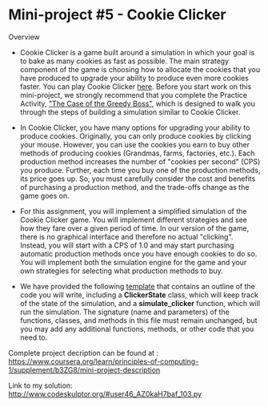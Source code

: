 # Mini-project #5 - Cookie Clicker

Overview
* Cookie Clicker is a game built around a simulation in which your goal is to bake as many cookies as fast as possible. The main strategy component of the game is choosing how to allocate the cookies that you have produced to upgrade your ability to produce even more cookies faster. You can play Cookie Clicker [here](http://orteil.dashnet.org/cookieclicker/). Before you start work on this mini-project, we strongly recommend that you complete the Practice Activity, ["The Case of the Greedy Boss"](https://www.coursera.org/learn/principles-of-computing-1/supplement/b8bvB/practice-activity-the-case-of-the-greedy-boss), which is designed to walk you through the steps of building a simulation similar to Cookie Clicker.

* In Cookie Clicker, you have many options for upgrading your ability to produce cookies. Originally, you can only produce cookies by clicking your mouse. However, you can use the cookies you earn to buy other methods of producing cookies (Grandmas, farms, factories, etc.). Each production method increases the number of "cookies per second" (CPS) you produce. Further, each time you buy one of the production methods, its price goes up. So, you must carefully consider the cost and benefits of purchasing a production method, and the trade-offs change as the game goes on.

* For this assignment, you will implement a simplified simulation of the Cookie Clicker game. You will implement different strategies and see how they fare over a given period of time. In our version of the game, there is no graphical interface and therefore no actual "clicking". Instead, you will start with a CPS of 1.0 and may start purchasing automatic production methods once you have enough cookies to do so. You will implement both the simulation engine for the game and your own strategies for selecting what production methods to buy.

* We have provided the following [template](http://www.codeskulptor.org/#poc_clicker_template.py) that contains an outline of the code you will write, including a **ClickerState** class, which will keep track of the state of the simulation, and a **simulate_clicker** function, which will run the simulation. The signature (name and parameters) of the functions, classes, and methods in this file must remain unchanged, but you may add any additional functions, methods, or other code that you need to.

Complete project decription can be found at : 
<https://www.coursera.org/learn/principles-of-computing-1/supplement/b3ZG8/mini-project-description>

Link to my solution:
<http://www.codeskulptor.org/#user46_AZ0kaH7baf_103.py>
